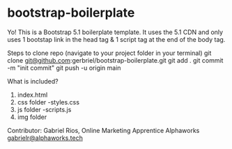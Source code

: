 # bootstrap-boilerplate
Yo! This is a Bootstrap 5.1 boilerplate template. It uses the 5.1 CDN and only uses 1 bootstap link in the head tag & 1 script tag at the end of the body tag.

Steps to clone repo
(navigate to your project folder in your terminal)
    git clone git@github.com:gerbriel/bootstrap-boilerplate.git
    git add .
    git commit -m "init commit"
    git push -u origin main

What is included?
1. index.html
2. css folder
    -styles.css
3. js folder
    -scripts.js
4. img folder

Contributor:
Gabriel Rios,
Online Marketing Apprentice
Alphaworks
gabrielr@alphaworks.tech